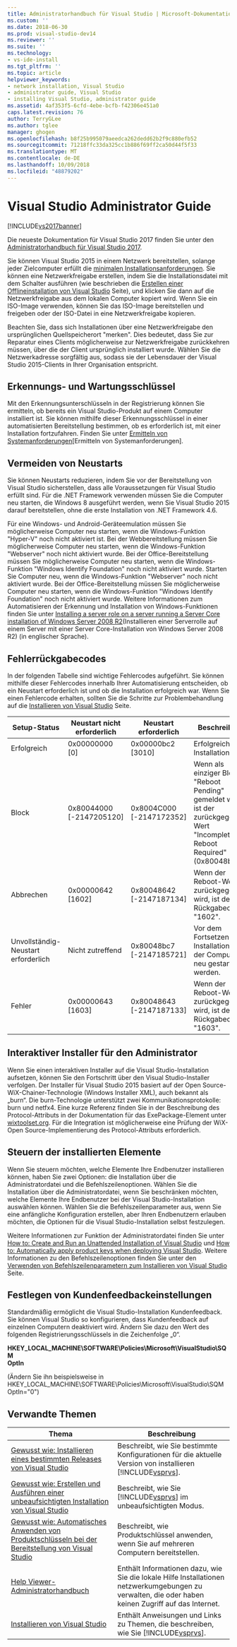 ```yaml
---
title: Administratorhandbuch für Visual Studio | Microsoft-Dokumentation
ms.custom: ''
ms.date: 2018-06-30
ms.prod: visual-studio-dev14
ms.reviewer: ''
ms.suite: ''
ms.technology:
- vs-ide-install
ms.tgt_pltfrm: ''
ms.topic: article
helpviewer_keywords:
- network installation, Visual Studio
- administrator guide, Visual Studio
- installing Visual Studio, administrator guide
ms.assetid: 4af353f5-6cfd-4ebe-bcfb-f42306e451a0
caps.latest.revision: 76
author: TerryGLee
ms.author: tglee
manager: ghogen
ms.openlocfilehash: b8f25b995079aeedca262dedd62b2f9c880efb52
ms.sourcegitcommit: 71218ffc33da325cc1b886f69ff2ca50d44f5f33
ms.translationtype: MT
ms.contentlocale: de-DE
ms.lasthandoff: 10/09/2018
ms.locfileid: "48879202"
---
```

# <a name="visual-studio-administrator-guide"></a>Visual Studio Administrator Guide
[!INCLUDE[vs2017banner](../includes/vs2017banner.md)]

Die neueste Dokumentation für Visual Studio 2017 finden Sie unter den [Administratorhandbuch für Visual Studio 2017](/visualstudio/install/visual-studio-administrator-guide).

Sie können Visual Studio 2015 in einem Netzwerk bereitstellen, solange jeder Zielcomputer erfüllt die [minimalen Installationsanforderungen](http://www.microsoft.com/visualstudio/eng/products/2013-editions). Sie können eine Netzwerkfreigabe erstellen, indem Sie die Installationsdatei mit dem Schalter ausführen (wie beschrieben die [Erstellen einer Offlineinstallation von Visual Studio](../install/create-an-offline-installation-of-visual-studio.md) Seite), und klicken Sie dann auf die Netzwerkfreigabe aus dem lokalen Computer kopiert wird. Wenn Sie ein ISO-Image verwenden, können Sie das ISO-Image bereitstellen und freigeben oder der ISO-Datei in eine Netzwerkfreigabe kopieren.  
  
 Beachten Sie, dass sich Installationen über eine Netzwerkfreigabe den ursprünglichen Quellspeicherort "merken". Dies bedeutet, dass Sie zur Reparatur eines Clients möglicherweise zur Netzwerkfreigabe zurückkehren müssen, über die der Client ursprünglich installiert wurde. Wählen Sie die Netzwerkadresse sorgfältig aus, sodass sie der Lebensdauer der Visual Studio 2015-Clients in Ihrer Organisation entspricht.  
  
## <a name="detection-and-servicing-keys"></a>Erkennungs- und Wartungsschlüssel  
 Mit den Erkennungsunterschlüsseln in der Registrierung können Sie ermitteln, ob bereits ein Visual Studio-Produkt auf einem Computer installiert ist. Sie können mithilfe dieser Erkennungsschlüssel in einer automatisierten Bereitstellung bestimmen, ob es erforderlich ist, mit einer Installation fortzufahren.  Finden Sie unter [Ermitteln von Systemanforderungen](../extensibility/internals/detecting-system-requirements.md)[Ermitteln von Systemanforderungen].  
  
## <a name="avoiding-reboots"></a>Vermeiden von Neustarts  
 Sie können Neustarts reduzieren, indem Sie vor der Bereitstellung von Visual Studio sicherstellen, dass alle Voraussetzungen für Visual Studio erfüllt sind. Für die .NET Framework verwenden müssen Sie die Computer neu starten, die Windows 8 ausgeführt werden, wenn Sie Visual Studio 2015 darauf bereitstellen, ohne die erste Installation von .NET Framework 4.6.  
  
 Für eine Windows- und Android-Geräteemulation müssen Sie möglicherweise Computer neu starten, wenn die Windows-Funktion "Hyper-V" noch nicht aktiviert ist. Bei der Webbereitstellung müssen Sie möglicherweise Computer neu starten, wenn die Windows-Funktion "Webserver" noch nicht aktiviert wurde. Bei der Office-Bereitstellung müssen Sie möglicherweise Computer neu starten, wenn die Windows-Funktion "Windows Identify Foundation" noch nicht aktiviert wurde. Starten Sie Computer neu, wenn die Windows-Funktion "Webserver" noch nicht aktiviert wurde. Bei der Office-Bereitstellung müssen Sie möglicherweise Computer neu starten, wenn die Windows-Funktion "Windows Identify Foundation" noch nicht aktiviert wurde. Weitere Informationen zum Automatisieren der Erkennung und Installation von Windows-Funktionen finden Sie unter [Installing a server role on a server running a Server Core installation of Windows Server 2008 R2](https://technet.microsoft.com/library/ee441260(v=ws.10).aspx)(Installieren einer Serverrolle auf einem Server mit einer Server Core-Installation von Windows Server 2008 R2) (in englischer Sprache).  
  
## <a name="error-return-codes"></a>Fehlerrückgabecodes  
 In der folgenden Tabelle sind wichtige Fehlercodes aufgeführt. Sie können mithilfe dieser Fehlercodes innerhalb Ihrer Automatisierung entscheiden, ob ein Neustart erforderlich ist und ob die Installation erfolgreich war. Wenn Sie einen Fehlercode erhalten, sollten Sie die Schritte zur Problembehandlung auf die [Installieren von Visual Studio](../install/install-visual-studio-2015.md) Seite.  
  
|Setup-Status|Neustart nicht erforderlich|Neustart erforderlich|Beschreibung|  
|------------------|--------------------------|----------------------|-----------------|  
|Erfolgreich|0x00000000 [0]|0x00000bc2 [3010]|Erfolgreiche Installation.|  
|Block|0x80044000 [-2147205120]|0x8004C000 [-2147172352]|Wenn als einziger Block "Reboot Pending" gemeldet wird, ist der zurückgegebene Wert "Incomplete-Reboot Required" (0x80048bc7).|  
|Abbrechen|0x00000642 [1602]|0x80048642 [-2147187134]|Wenn der Reboot-Wert zurückgegeben wird, ist der Rückgabecode "1602".|  
|Unvollständig-Neustart erforderlich|Nicht zutreffend|0x80048bc7 [-2147185721]|Vor dem Fortsetzen der Installation muss der Computer neu gestartet werden.|  
|Fehler|0x00000643 [1603]|0x80048643 [-2147187133]|Wenn der Reboot-Wert zurückgegeben wird, ist der Rückgabecode "1603".|  
  
## <a name="interactive-administrator-installer"></a>Interaktiver Installer für den Administrator  
 Wenn Sie einen interaktiven Installer auf die Visual Studio-Installation aufsetzen, können Sie den Fortschritt über den Visual Studio-Installer verfolgen. Der Installer für Visual Studio 2015 basiert auf der Open Source-WiX-Chainer-Technologie (Windows Installer XML), auch bekannt als „burn“. Die burn-Technologie unterstützt zwei Kommunikationsprotokolle: burn und netfx4. Eine kurze Referenz finden Sie in der Beschreibung des Protocol-Attributs in der Dokumentation für das ExePackage-Element unter [wixtoolset.org](http://wixtoolset.org/). Für die Integration ist möglicherweise eine Prüfung der WiX-Open Source-Implementierung des Protocol-Attributs erforderlich.  
  
## <a name="controlling-what-is-installed"></a>Steuern der installierten Elemente  
 Wenn Sie steuern möchten, welche Elemente Ihre Endbenutzer installieren können, haben Sie zwei Optionen: die Installation über die Administratordatei und die Befehlszeilenoptionen. Wählen Sie die Installation über die Administratordatei, wenn Sie beschränken möchten, welche Elemente Ihre Endbenutzer bei der Visual Studio-Installation auswählen können. Wählen Sie die Befehlszeilenparameter aus, wenn Sie eine anfängliche Konfiguration erstellen, aber Ihren Endbenutzern erlauben möchten, die Optionen für die Visual Studio-Installation selbst festzulegen.  
  
 Weitere Informationen zur Funktion der Administratordatei finden Sie unter [How to: Create and Run an Unattended Installation of Visual Studio](../install/how-to-create-and-run-an-unattended-installation-of-visual-studio.md) und [How to: Automatically apply product keys when deploying Visual Studio](../install/how-to-automatically-apply-product-keys-when-deploying-visual-studio.md).  Weitere Informationen zu den Befehlszeilenoptionen finden Sie unter den [Verwenden von Befehlszeilenparametern zum Installieren von Visual Studio](../install/use-command-line-parameters-to-install-visual-studio.md) Seite.  
  
## <a name="specifying-customer-feedback-settings"></a>Festlegen von Kundenfeedbackeinstellungen  
 Standardmäßig ermöglicht die Visual Studio-Installation Kundenfeedback. Sie können Visual Studio so konfigurieren, dass Kundenfeedback auf einzelnen Computern deaktiviert wird. Ändern Sie dazu den Wert des folgenden Registrierungsschlüssels in die Zeichenfolge „0“.  
  
 **HKEY_LOCAL_MACHINE\SOFTWARE\Policies\Microsoft\VisualStudio\SQM**  
**OptIn**  
  
 (Ändern Sie ihn beispielsweise in HKEY_LOCAL_MACHINE\SOFTWARE\Policies\Microsoft\VisualStudio\SQM OptIn="0")  
  
## <a name="related-topics"></a>Verwandte Themen  
  
|Thema|Beschreibung|  
|-----------|-----------------|  
|[Gewusst wie: Installieren eines bestimmten Releases von Visual Studio](../install/how-to-install-a-specific-release-of-visual-studio.md)|Beschreibt, wie Sie bestimmte Konfigurationen für die aktuelle Version von installieren [!INCLUDE[vsprvs](../includes/vsprvs-md.md)].|  
|[Gewusst wie: Erstellen und Ausführen einer unbeaufsichtigten Installation von Visual Studio](../install/how-to-create-and-run-an-unattended-installation-of-visual-studio.md)|Beschreibt, wie Sie [!INCLUDE[vsprvs](../includes/vsprvs-md.md)] im unbeaufsichtigten Modus.|  
|[Gewusst wie: Automatisches Anwenden von Produktschlüsseln bei der Bereitstellung von Visual Studio](../install/how-to-automatically-apply-product-keys-when-deploying-visual-studio.md)|Beschreibt, wie Produktschlüssel anwenden, wenn Sie auf mehreren Computern bereitstellen.|  
|[Help Viewer-Administratorhandbuch](../ide/help-viewer-administrator-guide.md)|Enthält Informationen dazu, wie Sie die lokale Hilfe Installationen netzwerkumgebungen zu verwalten, die oder haben keinen Zugriff auf das Internet.|  
|[Installieren von Visual Studio](../install/install-visual-studio-2015.md)|Enthält Anweisungen und Links zu Themen, die beschreiben, wie Sie [!INCLUDE[vsprvs](../includes/vsprvs-md.md)].|